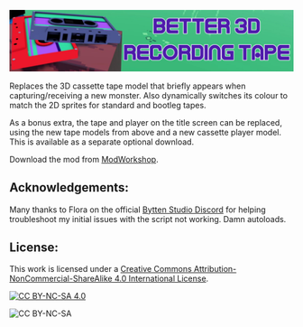 <p align="center"><img src="img/B3DRT_Banner.jpg?raw=true" alt="Header image"/></p>

Replaces the 3D cassette tape model that briefly appears when capturing/receiving a new monster. Also dynamically switches its colour to match the 2D sprites for standard and bootleg tapes.

As a bonus extra, the tape and player on the title screen can be replaced, using the new tape models from above and a new cassette player model. This is available as a separate optional download.

Download the mod from [ModWorkshop](https://modworkshop.net/mod/53375).

## Acknowledgements:
Many thanks to Flora on the official [Bytten Studio Discord](https://discord.gg/byttenstudio) for helping troubleshoot my initial issues with the script not working. Damn autoloads.

## License:
This work is licensed under a
[Creative Commons Attribution-NonCommercial-ShareAlike 4.0 International License][cc-by-nc-sa].

[![CC BY-NC-SA 4.0][cc-by-nc-sa-image]][cc-by-nc-sa]

[cc-by-nc-sa]: http://creativecommons.org/licenses/by-nc-sa/4.0/
[cc-by-nc-sa-image]: https://licensebuttons.net/l/by-nc-sa/4.0/88x31.png

![CC BY-NC-SA](https://img.shields.io/badge/License-CC%20BY--NC--SA%204.0-lightgrey.svg)
